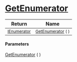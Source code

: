 # [GetEnumerator](./ParallelTransformPipeline-100663503.md)



| Return | Name | 
| --- | --- | 
| <sub>[IEnumerator](https://docs.microsoft.com/en-us/dotnet/api/System.Collections.IEnumerator)</sub>| <sub>[GetEnumerator](./ParallelTransformPipeline-100663503.md) (  )</sub>| <br>


#### Parameters
[GetEnumerator](./ParallelTransformPipeline-100663503.md) (  )